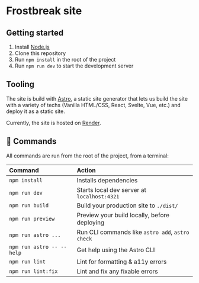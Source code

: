 # Frostbreak site

## Getting started

1. Install [Node.js](https://nodejs.org/en/download/)
2. Clone this repository
3. Run `npm install` in the root of the project
4. Run `npm run dev` to start the development server

## Tooling

The site is build with [Astro](https://astro.build/), a static site generator that lets us build the site with a variety of techs (Vanilla HTML/CSS, React, Svelte, Vue, etc.) and deploy it as a static site.

Currently, the site is hosted on [Render](https://render.com).

## 🧞 Commands

All commands are run from the root of the project, from a terminal:

| Command                   | Action                                           |
| :------------------------ | :----------------------------------------------- |
| `npm install`             | Installs dependencies                            |
| `npm run dev`             | Starts local dev server at `localhost:4321`      |
| `npm run build`           | Build your production site to `./dist/`          |
| `npm run preview`         | Preview your build locally, before deploying     |
| `npm run astro ...`       | Run CLI commands like `astro add`, `astro check` |
| `npm run astro -- --help` | Get help using the Astro CLI                     |
| `npm run lint`            | Lint for formatting & a11y errors                |
| `npm run lint:fix`        | Lint and fix any fixable errors                  |
